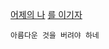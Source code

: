 [어제의 나](https://www.goodjunha.com) [를 이기자](https://jjunhaa0211.github.io/Developer_Jun/)

```언니네 이발관
아름다운 것을 버려야 하네
```
